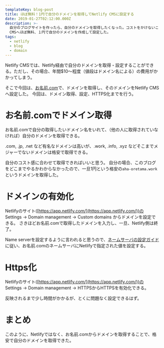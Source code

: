 ```yaml
---
templateKey: blog-post
title: ほぼ無料！1円で自分のドメインを取得してNetlify CMSに設定する
date: 2019-01-27T02:12:00.000Z
description: >-
  自分のブログサイトを作ったら、自分のドメインを取得したくなった。コストをかけないことを重要視して、Netlify
  CMSへほぼ無料、１円で自分のドメインを作成して設定した。
tags:
  - netlify
  - blog
  - domain
---
```

Netlify CMSでは、Netlify経由で自分のドメインを取得・設定することができる。ただし、その場合、年間$10〜程度（値段はドメイン名による）の費用がかかってしまう。

そこで今回は、[お名前.com](https://www.onamae.com/)で、ドメインを取得し、そのドメインをNetlify CMSへ設定した。
今回は、ドメイン取得、設定、HTTPS化までを行う。

# お名前.comでドメイン取得

お名前.comで自分の取得したいドメイン名をいれて、（他の人に取得されていなければ）自分のドメインを取得できる。

.com, .jp, .net など有名なドメインは高いが、.work, .info, .xyz などそこまでメジャーでないドメインは格安で取得できる。

自分のコスト感に合わせて取得できればいいと思う。
自分の場合、このブログをどこまでやるかわからなかったので、一旦1円という格安の`aha-oretama.work`というドメインを取得した。

# ドメインの有効化

Netlifyのサイト([https://app.netlify.com/](https://app.netlify.com/))の Settings -> Domain management -> Custom domains からドメインを設定できる。
さきほどお名前.comで取得したドメインを入力し、一旦、Netlify側は終了。

Name serverを設定するように言われると思うので、[ネームサーバの設定ガイド](https://www.onamae.com/guide/p/67)に従い、お名前.comのネームサーバにNetlifyで指定された値を設定する。

# Https化

Netlifyのサイト([https://app.netlify.com/](https://app.netlify.com/))の Settings -> Domain management -> HTTPSからHTTPSを有効化できる。

反映されるまで少し時間がかかるが、とくに問題なく設定できるはず。

# まとめ

このように、Netlifyではなく、お名前.comからドメインを取得することで、格安で自分のドメインを取得できた。


